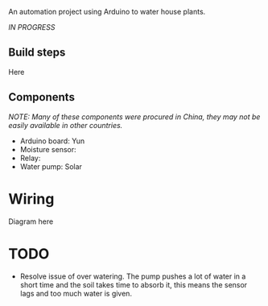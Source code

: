 An automation project using Arduino to water house plants.

*IN PROGRESS*

## Build steps

Here

## Components

*NOTE: Many of these components were procured in China, they may not be easily available in other countries.*

- Arduino board: Yun
- Moisture sensor: 
- Relay: 
- Water pump: Solar

# Wiring

Diagram here

# TODO

- Resolve issue of over watering. The pump pushes a lot of water in a short time and the soil takes time to absorb it, this means the sensor lags and too much water is given.
